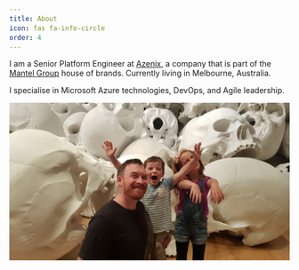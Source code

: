 ```yaml
---
title: About
icon: fas fa-info-circle
order: 4
---
```


I am a Senior Platform Engineer at [Azenix](https://www.azenix.com.au/), a company that is part of the [Mantel Group](https://mantelgroup.com.au/) house of brands. Currently living in Melbourne, Australia.

I specialise in Microsoft Azure technologies, DevOps, and Agile leadership.

![My kids and I at NGV](./../assets/img/photos/skulls.jpg)
